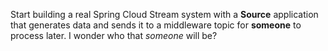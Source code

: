 Start building a real Spring Cloud Stream system with a **Source** application that generates data and sends it to a middleware topic for **someone** to process later. I wonder who that _someone_ will be?
